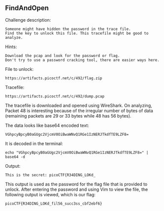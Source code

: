 ## FindAndOpen

Challenge description:
```
Someone might have hidden the password in the trace file.
Find the key to unlock this file. This tracefile might be good to analyze.
```

Hints:
```
Download the pcap and look for the password or flag.
Don't try to use a password cracking tool, there are easier ways here.
```

File to unlock:
```
https://artifacts.picoctf.net/c/492/flag.zip
```

Tracefile:
```
https://artifacts.picoctf.net/c/492/dump.pcap
```

The tracefile is downloaded and opened using WireShark. On analyzing, Packet 48 is interesting because of the irregular number of bytes of data (remaining packets are 29 or 33 bytes while 48 has 56 bytes).

The data looks like base64 encoded text:
```
VGhpcyBpcyB0aGUgc2VjcmV0OiBwaWNvQ1RGe1IzNERJTkdfTE9LZF8=
```

It is decoded in the terminal:
```
echo "VGhpcyBpcyB0aGUgc2VjcmV0OiBwaWNvQ1RGe1IzNERJTkdfTE9LZF8=" | base64 -d
```

Output:
```
This is the secret: picoCTF{R34DING_LOKd_
```

This output is used as the password for the flag file that is provided to unlock.
After entering the password and using Vim to view the file, the following output is viewed, which is our flag:
```
picoCTF{R34DING_LOKd_fil56_succ3ss_cbf2ebf6}
``` 
